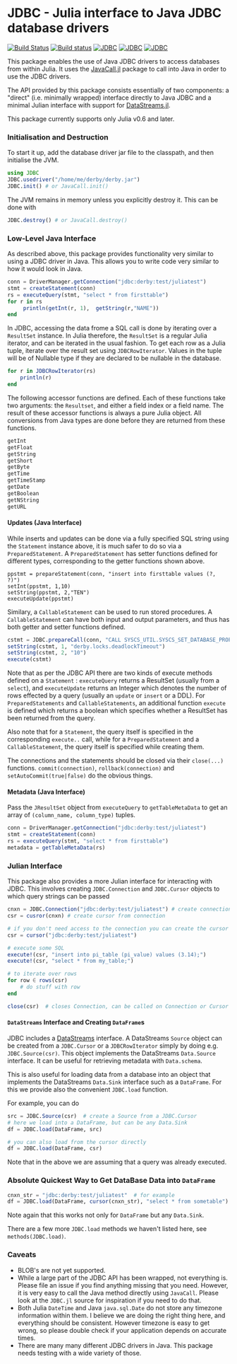 # JDBC - Julia interface to Java JDBC database drivers

[![Build Status](https://travis-ci.org/JuliaDB/JDBC.jl.svg?branch=master)](https://travis-ci.org/JuliaDB/JDBC.jl)  [![Build status](https://ci.appveyor.com/api/projects/status/3m0pq27s24mkaduq?svg=true)](https://ci.appveyor.com/project/aviks/jdbc-jl)   [![JDBC](http://pkg.julialang.org/badges/JDBC_0.4.svg)](http://pkg.julialang.org/?pkg=JDBC)  [![JDBC](http://pkg.julialang.org/badges/JDBC_0.5.svg)](http://pkg.julialang.org/?pkg=JDBC)  [![JDBC](http://pkg.julialang.org/badges/JDBC_0.6.svg)](http://pkg.julialang.org/?pkg=JDBC)


This package enables the use of Java JDBC drivers to access databases from within Julia. It uses the [JavaCall.jl](https://github.com/aviks/JavaCall.jl) package to call into Java in order to use the JDBC drivers. 

The API provided by this package consists essentially of two components: a "direct" (i.e. minimally wrapped) interface directly to Java JDBC and a minimal
Julian interface with support for [DataStreams.jl](https://github.com/JuliaData/DataStreams.jl).

This package currently supports only Julia v0.6 and later.


### Initialisation and Destruction

To start it up, add the database driver jar file to the classpath, and then initialise the JVM. 

```julia
using JDBC
JDBC.usedriver("/home/me/derby/derby.jar")
JDBC.init() # or JavaCall.init()
 ```
The JVM remains in memory unless you explicitly destroy it.  This can be done with
```julia
JDBC.destroy() # or JavaCall.destroy()
```

### Low-Level Java Interface

As described above, this package provides functionality very similar to using a JDBC driver in Java. This allows you to write code very similar to how it would
look in Java.

```julia
conn = DriverManager.getConnection("jdbc:derby:test/juliatest")
stmt = createStatement(conn)
rs = executeQuery(stmt, "select * from firsttable")
for r in rs
     println(getInt(r, 1),  getString(r,"NAME"))
end
```

In JDBC, accessing the data frome a SQL call is done by iterating over a `ResultSet` instance. In Julia therefore, the `ResultSet` is a regular Julia iterator, and can be iterated in the usual fashion. 
To get each row as a Julia tuple, iterate over the result set using `JDBCRowIterator`.  Values in the tuple will be of Nullable type if they are declared to be nullable in the database.

```julia
for r in JDBCRowIterator(rs)
    println(r)
end
```

The following accessor functions are defined. Each of these functions take two arguments:  the `Resultset`, and either a field index or a field name. The result of these accessor functions is always a pure Julia object. All conversions from Java types are done before they are returned from these functions. 
```julia
getInt
getFloat
getString 
getShort 
getByte 
getTime 
getTimeStamp 
getDate
getBoolean
getNString
getURL
```
#### Updates (Java Interface)

While inserts and updates can be done via a fully specified SQL string using the `Statement` instance above, it is much safer to do so via a `PreparedStatement`. A `PreparedStatement` has setter functions defined for different types, corresponding to the getter functions shown above. 

```
ppstmt = prepareStatement(conn, "insert into firsttable values (?, ?)")
setInt(ppstmt, 1,10)
setString(ppstmt, 2,"TEN")
executeUpdate(ppstmt)
```

Similary, a `CallableStatement` can be used to run stored procedures. A `CallableStatement` can have both input and output parameters, and thus has both getter and setter functions defined. 
```julia
cstmt = JDBC.prepareCall(conn, "CALL SYSCS_UTIL.SYSCS_SET_DATABASE_PROPERTY(?, ?)")
setString(cstmt, 1, "derby.locks.deadlockTimeout")
setString(cstmt, 2, "10")
execute(cstmt)
```

Note that as per the JDBC API there are two kinds of execute methods defined on a `Statement` : `executeQuery` returns a ResultSet (usually from a `select`), and `executeUpdate` returns an Integer which denotes the number of rows effected by a query (usually an `update` or `insert` or a DDL). For `PreparedStatements` and `CallableStatements`, an additional function `execute` is defined which returns a boolean which specifies whether a ResultSet has been returned from the query. 

Also note that for a `Statement`, the query itself is specified in the corresponding `execute..` call, while for a `PreparedStatement` and a `CallableStatement`, the query itself is specified while creating them. 

The connections and the statements should be closed via their `close(...)` functions. `commit(connection)`, `rollback(connection)` and `setAutoCommit(true|false)` do the obvious things.

#### Metadata (Java Interface)

Pass the `JResultSet` object from `executeQuery` to `getTableMetaData` to get an array of `(column_name, column_type)` tuples.

```julia
conn = DriverManager.getConnection("jdbc:derby:test/juliatest")
stmt = createStatement(conn)
rs = executeQuery(stmt, "select * from firsttable")
metadata = getTableMetaData(rs)
```

### Julian Interface

This package also provides a more Julian interface for interacting with JDBC.  This involves creating `JDBC.Connection` and `JDBC.Cursor` objects to which query
strings can be passed
```julia
cnxn = JDBC.Connection("jdbc:derby:test/juliatest") # create connection
csr = cusror(cnxn) # create cursor from connection

# if you don't need access to the connection you can create the cursor directly
csr = cursor("jdbc:derby:test/juliatest")

# execute some SQL
execute!(csr, "insert into pi_table (pi_value) values (3.14);")
execute!(csr, "select * from my_table;")

# to iterate over rows
for row ∈ rows(csr)
    # do stuff with row
end

close(csr)  # closes Connection, can be called on Connection or Cursor
```

#### `DataStreams` Interface and Creating `DataFrame`s

JDBC includes a [DataStreams](https://github.com/JuliaData/DataStreams.jl) interface.  A DataStreams `Source` object can be created from a `JDBC.Cursor` or a
`JDBCRowIterator` simply by doing e.g. `JDBC.Source(csr)`.  This object implements the DataStreams `Data.Source` interface.  It can be useful for retrieving metadata
with `Data.schema`.

This is also useful for loading data from a database into an object that implements the DataStreams `Data.Sink` interface such as a `DataFrame`.  For this we
provide also the convenient `JDBC.load` function.

For example, you can do
```julia
src = JDBC.Source(csr)  # create a Source from a JDBC.Cursor
# here we load into a DataFrame, but can be any Data.Sink
df = JDBC.load(DataFrame, src)

# you can also load from the cursor directly
df = JDBC.load(DataFrame, csr)
```
Note that in the above we are assuming that a query was already executed.

### Absolute Quickest Way to Get DataBase Data into `DataFrame`

```julia
cnxn_str = "jdbc:derby:test/juliatest"  # for example
df = JDBC.load(DataFrame, cursor(cnxn_str), "select * from sometable")
```
Note again that this works not only for `DataFrame` but any `Data.Sink`.

There are a few more `JDBC.load` methods we haven't listed here, see `methods(JDBC.load)`.

### Caveats
 * BLOB's are not yet supported. 
 * While a large part of the JDBC API has been wrapped, not everything is. Please file an issue if you find anything missing that you need. However, it is very easy to call the Java method directly using `JavaCall`. Please look at the `JDBC.jl` source for inspiration if you need to do that. 
 * Both Julia `DateTime` and Java `java.sql.Date` do not store any timezone information within them. I believe we are doing the right thing here, and everything should be consistent. However timezone is easy to get wrong, so please double check if your application depends on accurate times. 
 * There are many many different JDBC drivers in Java. This package needs testing with a wide variety of those.
